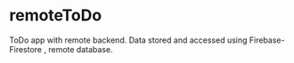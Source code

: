 # remoteToDo
ToDo app with remote backend. Data stored and accessed using Firebase-Firestore , remote database.
